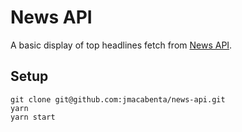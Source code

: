 # News API

A basic display of top headlines fetch from [News API](https://newsapi.org/).

## Setup

```
git clone git@github.com:jmacabenta/news-api.git
yarn
yarn start
```
